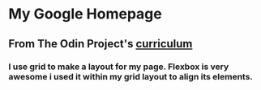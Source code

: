# My Google Homepage

## From The Odin Project's [curriculum](http://www.theodinproject.com/courses/web-development-101/lessons/html-css)

### I use grid to make a layout for my page. Flexbox is very awesome i used it within my grid layout to align its elements.
